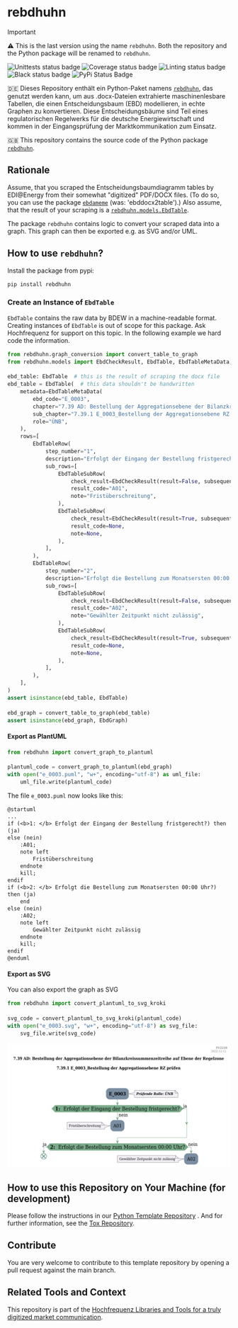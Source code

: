 # rebdhuhn

> [!IMPORTANT]
⚠ This is the last version using the name `rebdhuhn`. Both the repository and the Python package will be renamed to `rebdhuhn`.

![Unittests status badge](https://github.com/Hochfrequenz/ebd_table_to_graph/workflows/Unittests/badge.svg)
![Coverage status badge](https://github.com/Hochfrequenz/ebd_table_to_graph/workflows/Coverage/badge.svg)
![Linting status badge](https://github.com/Hochfrequenz/ebd_table_to_graph/workflows/Linting/badge.svg)
![Black status badge](https://github.com/Hochfrequenz/ebd_table_to_graph/workflows/Black/badge.svg)
![PyPi Status Badge](https://img.shields.io/pypi/v/rebdhuhn)

🇩🇪 Dieses Repository enthält ein Python-Paket namens [`rebdhuhn`](https://pypi.org/project/rebdhuhn), das genutzt werden kann, um aus .docx-Dateien extrahierte maschinenlesbare Tabellen, die einen Entscheidungsbaum (EBD) modellieren, in echte Graphen zu konvertieren. Diese Entscheidungsbäume sind Teil eines regulatorischen Regelwerks für die deutsche Energiewirtschaft und kommen in der Eingangsprüfung der Marktkommunikation zum Einsatz.

🇬🇧 This repository contains the source code of the Python package [`rebdhuhn`](https://pypi.org/project/rebdhuhn).

## Rationale

Assume, that you scraped the Entscheidungsbaumdiagramm tables by EDI@Energy from their somewhat "digitized" PDF/DOCX files.
(To do so, you can use the package [`ebdameme`](https://github.com/Hochfrequenz/ebdamame) (was: 'ebddocx2table').)
Also assume, that the result of your scraping is a [`rebdhuhn.models.EbdTable`](src/rebdhuhn/models/ebd_table.py).

The package `rebdhuhn` contains logic to convert your scraped data into a graph.
This graph can then be exported e.g. as SVG and/or UML.

## How to use `rebdhuhn`?

Install the package from pypi:

```bash
pip install rebdhuhn
```

### Create an Instance of `EbdTable`

`EbdTable` contains the raw data by BDEW in a machine-readable format.
Creating instances of `EbdTable` is out of scope for this package.
Ask Hochfrequenz for support on this topic.
In the following example we hard code the information.

```python
from rebdhuhn.graph_conversion import convert_table_to_graph
from rebdhuhn.models import EbdCheckResult, EbdTable, EbdTableMetaData, EbdTableRow, EbdTableSubRow, EbdGraph

ebd_table: EbdTable  # this is the result of scraping the docx file
ebd_table = EbdTable(  # this data shouldn't be handwritten
    metadata=EbdTableMetaData(
        ebd_code="E_0003",
        chapter="7.39 AD: Bestellung der Aggregationsebene der Bilanzkreissummenzeitreihe auf Ebene der Regelzone",
        sub_chapter="7.39.1 E_0003_Bestellung der Aggregationsebene RZ prüfen",
        role="ÜNB",
    ),
    rows=[
        EbdTableRow(
            step_number="1",
            description="Erfolgt der Eingang der Bestellung fristgerecht?",
            sub_rows=[
                EbdTableSubRow(
                    check_result=EbdCheckResult(result=False, subsequent_step_number=None),
                    result_code="A01",
                    note="Fristüberschreitung",
                ),
                EbdTableSubRow(
                    check_result=EbdCheckResult(result=True, subsequent_step_number="2"),
                    result_code=None,
                    note=None,
                ),
            ],
        ),
        EbdTableRow(
            step_number="2",
            description="Erfolgt die Bestellung zum Monatsersten 00:00 Uhr?",
            sub_rows=[
                EbdTableSubRow(
                    check_result=EbdCheckResult(result=False, subsequent_step_number=None),
                    result_code="A02",
                    note="Gewählter Zeitpunkt nicht zulässig",
                ),
                EbdTableSubRow(
                    check_result=EbdCheckResult(result=True, subsequent_step_number="Ende"),
                    result_code=None,
                    note=None,
                ),
            ],
        ),
    ],
)
assert isinstance(ebd_table, EbdTable)

ebd_graph = convert_table_to_graph(ebd_table)
assert isinstance(ebd_graph, EbdGraph)
```

#### Export as PlantUML

```python
from rebdhuhn import convert_graph_to_plantuml

plantuml_code = convert_graph_to_plantuml(ebd_graph)
with open("e_0003.puml", "w+", encoding="utf-8") as uml_file:
    uml_file.write(plantuml_code)
```

The file `e_0003.puml` now looks like this:

```puml
@startuml
...
if (<b>1: </b> Erfolgt der Eingang der Bestellung fristgerecht?) then (ja)
else (nein)
    :A01;
    note left
        Fristüberschreitung
    endnote
    kill;
endif
if (<b>2: </b> Erfolgt die Bestellung zum Monatsersten 00:00 Uhr?) then (ja)
    end
else (nein)
    :A02;
    note left
        Gewählter Zeitpunkt nicht zulässig
    endnote
    kill;
endif
@enduml
```

#### Export as SVG

You can also export the graph as SVG

```python
from rebdhuhn import convert_plantuml_to_svg_kroki

svg_code = convert_plantuml_to_svg_kroki(plantuml_code)
with open("e_0003.svg", "w+", encoding="utf-8") as svg_file:
    svg_file.write(svg_code)
```

![](mwe_e0003.svg)

## How to use this Repository on Your Machine (for development)

Please follow the instructions in
our [Python Template Repository](https://github.com/Hochfrequenz/python_template_repository#how-to-use-this-repository-on-your-machine)
. And for further information, see the [Tox Repository](https://github.com/tox-dev/tox).

## Contribute

You are very welcome to contribute to this template repository by opening a pull request against the main branch.

## Related Tools and Context

This repository is part of the [Hochfrequenz Libraries and Tools for a truly digitized market communication](https://github.com/Hochfrequenz/digital_market_communication/).
